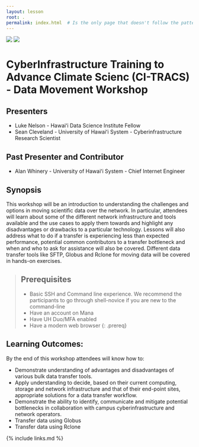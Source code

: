 ```yaml
---
layout: lesson
root: .  
permalink: index.html  # Is the only page that doesn't follow the pattern /:path/index.html
---
```




<img src="/Data-Movement-dissemination-and-archiving/assets/img/globus_rclone/globus_and_rclone0.png"/>
<img src="/Data-Movement-dissemination-and-archiving/assets/img/globus_rclone/globus_and_rclone1.png"/>

# CyberInfrastructure Training to Advance Climate Scienc (CI-TRACS) - Data Movement Workshop 

## Presenters

* Luke Nelson - Hawaiʻi Data Science Institute Fellow
* Sean Cleveland - University of Hawaiʻi System - Cyberinfrastructure Research Scientist

## Past Presenter and Contributor 

* Alan Whinery - University of Hawaiʻi System - Chief Internet Engineer

## Synopsis
This workshop will be an introduction to understanding the challenges and options in moving scientific data over the network.  In particular, attendees will learn about some of the different network infrastructure and tools available and the use cases to apply them towards and highlight any disadvantages or drawbacks to a particular technology. Lessons will also address what to do if a transfer is experiencing less than expected performance, potential common contributors to a transfer bottleneck and when and who to ask for assistance will also be covered. Different data transfer tools like SFTP, Globus and Rclone for moving data will be covered in hands-on exercises. 

> ## Prerequisites
> 
> * Basic SSH and Command line experience. We recommend the participants to go through shell-novice if you are new to the command-line
> * Have an account on Mana
> * Have UH Duo/MFA enabled
> * Have a modern web browser
{: .prereq}

## Learning Outcomes:
By the end of this workshop attendees will know how to:
* Demonstrate understanding of advantages and disadvantages of various bulk data transfer tools. 
* Apply understanding to decide, based on their current computing, storage and network infrastructure and that of their end-point sites, appropriate solutions for a data transfer workflow.
* Demonstrate the ability to identify, communicate and mitigate potential bottlenecks in collaboration with campus cyberinfrastructure and network operators.
* Transfer data using Globus
* Transfer data using Rclone



{% include links.md %}

